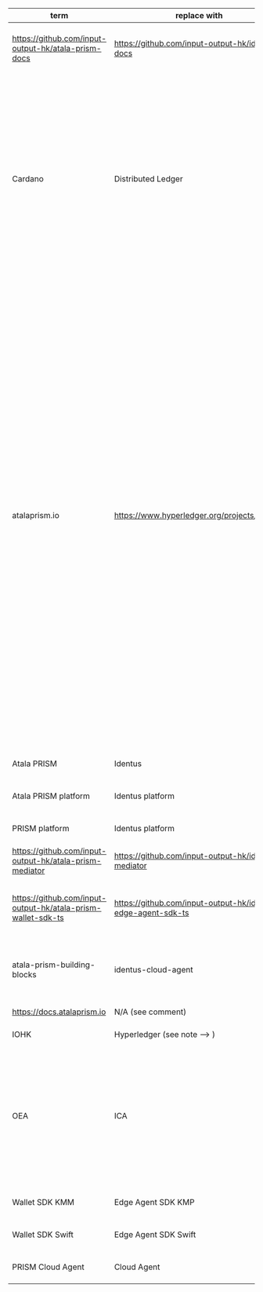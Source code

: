 | term | replace with | files |
|------|--------------|-------|
|https://github.com/input-output-hk/atala-prism-docs|https://github.com/input-output-hk/identus-docs|https://github.com/input-output-hk/atala-prism-docs/blob/main/README.md?plain=1#L52<br>https://github.com/input-output-hk/atala-prism-docs/blob/main/documentation/docs/concepts/identity.md?plain=1#L9<br>|
|Cardano|Distributed Ledger|https://github.com/input-output-hk/atala-prism-docs/blob/main/documentation/docs/getting-started.md?plain=1#L7<br>https://github.com/input-output-hk/atala-prism-docs/blob/main/documentation/docs/identus/cloud-agent/overview.md?plain=1#L10<br>https://github.com/input-output-hk/atala-prism-docs/blob/main/documentation/docs/identus/cloud-agent/overview.md?plain=1#L52<br>https://github.com/input-output-hk/atala-prism-docs/blob/main/documentation/docs/identus/prism-node.md?plain=1#L2<br>https://github.com/input-output-hk/atala-prism-docs/blob/main/documentation/docs/identus/prism-node.md?plain=1#L4<br>https://github.com/input-output-hk/atala-prism-docs/blob/main/documentation/docs/identus/prism-node.md?plain=1#L6<br>https://github.com/input-output-hk/atala-prism-docs/blob/main/static/img/hosted-instances-overview-4.svg?plain=1#L4<br>|
|atalaprism.io|https://www.hyperledger.org/projects/identus|https://github.com/input-output-hk/atala-prism-docs/blob/main/documentation/docs/identus/cloud-agent/authentication.md?plain=1#L114<br>https://github.com/input-output-hk/atala-prism-docs/blob/main/documentation/docs/identus/cloud-agent/authentication.md?plain=1#L122<br>https://github.com/input-output-hk/atala-prism-docs/blob/main/documentation/docs/identus/cloud-agent/authentication.md?plain=1#L128<br>https://github.com/input-output-hk/atala-prism-docs/blob/main/documentation/docs/identus/identus-cloud-agent/authenticate.md?plain=1#L41<br>https://github.com/input-output-hk/atala-prism-docs/blob/main/documentation/docs/identus/identus-cloud-agent/authenticate.md?plain=1#L45<br>https://github.com/input-output-hk/atala-prism-docs/blob/main/documentation/docs/identus/identus-cloud-agent/authenticate.md?plain=1#L46<br>https://github.com/input-output-hk/atala-prism-docs/blob/main/documentation/docs/identus/identus-cloud-agent/authenticate.md?plain=1#L75<br>https://github.com/input-output-hk/atala-prism-docs/blob/main/documentation/docs/identus/identus-cloud-agent/authenticate.md?plain=1#L232<br>https://github.com/input-output-hk/atala-prism-docs/blob/main/documentation/docs/identus/identus-cloud-agent/onboard.md?plain=1#L22<br>https://github.com/input-output-hk/atala-prism-docs/blob/main/documentation/docs/identus/identus-cloud-agent/onboard.md?plain=1#L26<br>https://github.com/input-output-hk/atala-prism-docs/blob/main/documentation/docs/identus/identus-cloud-agent/onboard.md?plain=1#L27<br>https://github.com/input-output-hk/atala-prism-docs/blob/main/documentation/docs/identus/identus-cloud-agent/onboard.md?plain=1#L50<br>https://github.com/input-output-hk/atala-prism-docs/blob/main/documentation/docs/identus/identus-cloud-agent/onboard.md?plain=1#L155<br>https://github.com/input-output-hk/atala-prism-docs/blob/main/documentation/docs/quick-start.md?plain=1#L186<br>https://github.com/input-output-hk/atala-prism-docs/blob/main/documentation/docs/quick-start.md?plain=1#L869<br>https://github.com/input-output-hk/atala-prism-docs/blob/main/docusaurus.config.js?plain=1#L14<br>|
|Atala PRISM|Identus|https://github.com/input-output-hk/atala-prism-docs/blob/main/documentation/docs/identus/identus-cloud-agent/overview.md?plain=1#L4<br>|
|Atala PRISM platform|Identus platform|https://github.com/input-output-hk/atala-prism-docs/blob/main/documentation/docs/identus/identus-cloud-agent/overview.md?plain=1#L4<br>|
|PRISM platform|Identus platform|https://github.com/input-output-hk/atala-prism-docs/blob/main/documentation/docs/identus/identus-cloud-agent/overview.md?plain=1#L4<br>|
|https://github.com/input-output-hk/atala-prism-mediator|https://github.com/input-output-hk/identus-mediator|https://github.com/input-output-hk/atala-prism-docs/blob/main/documentation/docs/identus/mediator.md?plain=1#L17<br>|
|https://github.com/input-output-hk/atala-prism-wallet-sdk-ts|https://github.com/input-output-hk/identus-edge-agent-sdk-ts|https://github.com/input-output-hk/atala-prism-docs/blob/main/documentation/docs/quick-start.md?plain=1#L264<br>https://github.com/input-output-hk/atala-prism-docs/blob/main/documentation/docs/quick-start.md?plain=1#L267<br>|
|atala-prism-building-blocks|identus-cloud-agent|https://github.com/input-output-hk/atala-prism-docs/blob/main/docusaurus.config.js?plain=1#L57<br>https://github.com/input-output-hk/atala-prism-docs/blob/main/docusaurus.config.js?plain=1#L74<br>https://github.com/input-output-hk/atala-prism-docs/blob/main/docusaurus.config.js?plain=1#L76<br>|
|https://docs.atalaprism.io|N/A (see comment)|https://github.com/input-output-hk/atala-prism-docs/blob/main/docusaurus.config.js?plain=1#L14<br>|
|IOHK|Hyperledger (see note --> )|https://github.com/input-output-hk/atala-prism-docs/blob/main/infra/README.md?plain=1#L27<br>|
|OEA|ICA|https://github.com/input-output-hk/atala-prism-docs/blob/main/package-lock.json?plain=1#L5684<br>https://github.com/input-output-hk/atala-prism-docs/blob/main/package-lock.json?plain=1#L24071<br>https://github.com/input-output-hk/atala-prism-docs/blob/main/static/img/hosted-instances-overview-4.svg?plain=1#L4<br>https://github.com/input-output-hk/atala-prism-docs/blob/main/static/img/trust_framework_onion.png?plain=1#L287<br>https://github.com/input-output-hk/atala-prism-docs/blob/main/yarn.lock?plain=1#L4151<br>https://github.com/input-output-hk/atala-prism-docs/blob/main/yarn.lock?plain=1#L13625<br>|
|Wallet SDK KMM|Edge Agent SDK KMP|https://github.com/input-output-hk/atala-prism-docs/blob/main/src/components/resources/index.js?plain=1#L141<br>|
|Wallet SDK Swift|Edge Agent SDK Swift|https://github.com/input-output-hk/atala-prism-docs/blob/main/src/components/resources/index.js?plain=1#L129<br>|
|PRISM Cloud Agent|Cloud Agent|https://github.com/input-output-hk/atala-prism-docs/blob/main/static/img/hosted-instances-overview-4.svg?plain=1#L4<br>|

